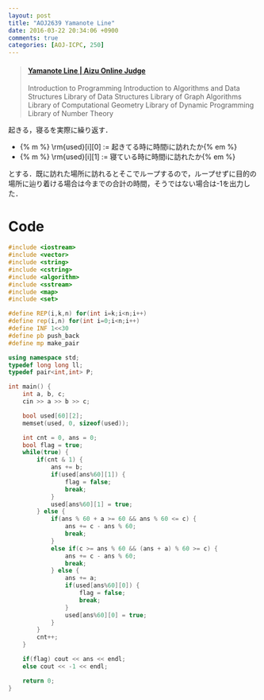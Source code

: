 ```yaml
---
layout: post
title: "AOJ2639 Yamanote Line"
date: 2016-03-22 20:34:06 +0900
comments: true
categories: [AOJ-ICPC, 250]
---
```


<blockquote class="embedly-card" data-card-key="39deea93f79745829254c0652225a544" data-card-controls="0" data-card-type="article" data-card-branding="0"><h4><a href="http://judge.u-aizu.ac.jp/onlinejudge/description.jsp?id=2639">Yamanote Line | Aizu Online Judge</a></h4><p>Introduction to Programming Introduction to Algorithms and Data Structures Library of Data Structures Library of Graph Algorithms Library of Computational Geometry Library of Dynamic Programming Library of Number Theory</p></blockquote>
<script async src="//cdn.embedly.com/widgets/platform.js" charset="UTF-8"></script>

<!-- more -->

起きる，寝るを実際に繰り返す．   

* {% m %} \rm{used}[i][0] :=  起きてる時に時間iに訪れたか{% em %}
* {% m %} \rm{used}[i][1] :=  寝ている時に時間iに訪れたか{% em %}

とする．既に訪れた場所に訪れるとそこでループするので，ループせずに目的の場所に辿り着ける場合は今までの合計の時間，そうではない場合は-1を出力した．

# Code

```cpp
#include <iostream>
#include <vector>
#include <string>
#include <cstring>
#include <algorithm>
#include <sstream>
#include <map>
#include <set>

#define REP(i,k,n) for(int i=k;i<n;i++)
#define rep(i,n) for(int i=0;i<n;i++)
#define INF 1<<30
#define pb push_back
#define mp make_pair

using namespace std;
typedef long long ll;
typedef pair<int,int> P;

int main() {
	int a, b, c;
	cin >> a >> b >> c;

	bool used[60][2];
	memset(used, 0, sizeof(used));

	int cnt = 0, ans = 0;
	bool flag = true;
	while(true) {
		if(cnt & 1) {
			ans += b;
			if(used[ans%60][1]) {
				flag = false;
				break;
			}
			used[ans%60][1] = true;
		} else {
			if(ans % 60 + a >= 60 && ans % 60 <= c) {
				ans += c - ans % 60;
				break;
			}
			else if(c >= ans % 60 && (ans + a) % 60 >= c) {
				ans += c - ans % 60;
				break;
			} else {
				ans += a;
				if(used[ans%60][0]) {
					flag = false;
					break;
				}
				used[ans%60][0] = true;
			}
		}
		cnt++;
	}

	if(flag) cout << ans << endl;
	else cout << -1 << endl;

	return 0;
}
```

